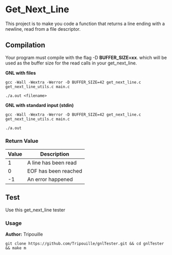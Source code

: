 # Get_Next_Line
This project is to make you code a function that returns a line ending with a newline, read from a file descriptor.

## Compilation
Your program must compile with the flag -D **BUFFER_SIZE=xx**. which will be used as the buffer size for the read calls in your get_next_line.

**GNL with files**
```
gcc -Wall -Wextra -Werror -D BUFFER_SIZE=42 get_next_line.c get_next_line_utils.c main.c
```
```
./a.out <filename>
```

**GNL with standard input (stdin)**
```
gcc -Wall -Wextra -Werror -D BUFFER_SIZE=42 get_next_line.c get_next_line_utils.c main.c
```
```
./a.out
```

### Return Value

| Value | Description |
----|---- 
| 1 | A line has been read |
| 0 | EOF has been reached |
| -1| An error happened    |

## Test
Use this get_next_line tester
### Usage
**Author:** Tripouille
```
git clone https://github.com/Tripouille/gnlTester.git && cd gnlTester && make m
```
